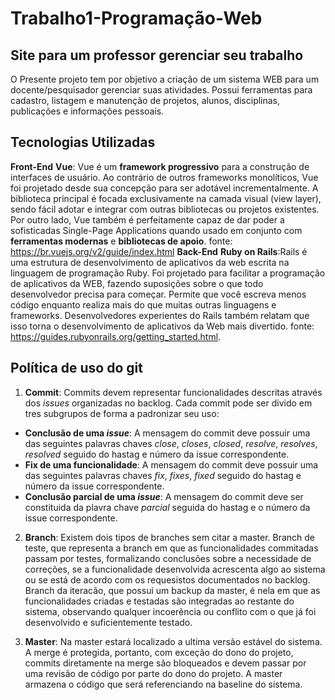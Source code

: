 # Trabalho1-Programação-Web
## Site para um professor gerenciar seu trabalho

O Presente projeto tem por objetivo a criação de um sistema WEB para um docente/pesquisador gerenciar suas atividades. Possui ferramentas para cadastro, listagem e manutenção de projetos, alunos, disciplinas, publicações e informações pessoais.

## Tecnologias Utilizadas
**Front-End**
**Vue**: Vue é um **framework progressivo** para a construção de interfaces de usuário. Ao contrário de outros frameworks monolíticos, Vue foi projetado desde sua concepção para ser adotável incrementalmente. A biblioteca principal é focada exclusivamente na camada visual (view layer), sendo fácil adotar e integrar com outras bibliotecas ou projetos existentes. Por outro lado, Vue também é perfeitamente capaz de dar poder a sofisticadas Single-Page Applications quando usado em conjunto com **ferramentas modernas** e **bibliotecas de apoio**. fonte: <https://br.vuejs.org/v2/guide/index.html>
**Back-End**
**Ruby on Rails**:Rails é uma estrutura de desenvolvimento de aplicativos da web escrita na linguagem de programação Ruby. Foi projetado para facilitar a programação de aplicativos da WEB, fazendo suposições sobre o que todo desenvolvedor precisa para começar. Permite que você escreva menos código enquanto realiza mais do que muitas outras linguagens e frameworks. Desenvolvedores experientes do Rails também relatam que isso torna o desenvolvimento de aplicativos da Web mais divertido. fonte: <https://guides.rubyonrails.org/getting_started.html>.

##  Política de uso do git

1. **Commit**: Commits devem representar funcionalidades descritas através dos *issues* organizadas no backlog. Cada commit pode ser divido em tres subgrupos de forma a padronizar seu uso: 
* **Conclusão de uma *issue***: A mensagem do commit deve possuir  uma das seguintes  palavras chaves *close*, *closes*, *closed*, *resolve*, *resolves*, *resolved*  seguido do hastag e número da issue correspondente. 
* **Fix de uma funcionalidade**: A mensagem  do commit deve possuir uma das seguintes palavras chaves *fix*, *fixes*, *fixed* seguido do hastag e número da issue correspondente.
* **Conclusão parcial de uma *issue***: A mensagem  do commit deve ser constituida da plavra chave *parcial* seguida do hastag e o número da issue correspondente.

2. **Branch**: Existem dois tipos de branches sem citar a master. Branch de teste, que representa a branch em que as funcionalidades commitadas passam por testes, formalizando conclusões sobre a necessidade de correções,  se a funcionalidade desenvolvida acrescenta algo ao sistema ou se está de acordo com os requesistos documentados no backlog. Branch da iteracão, que possui um backup da master, é nela em que as funcionalidades criadas e testadas são integradas ao restante do sistema, observando qualquer incoerência ou conflito com o que já foi desenvolvido e suficientemente testado. 

3. **Master**: Na master estará localizado a ultima versão estável do sistema. A merge é protegida, portanto, com exceção do dono do projeto, commits diretamente na merge são bloqueados e devem passar por uma revisão de código por parte do dono do projeto. A master armazena o código que será referenciando na baseline do sistema.
